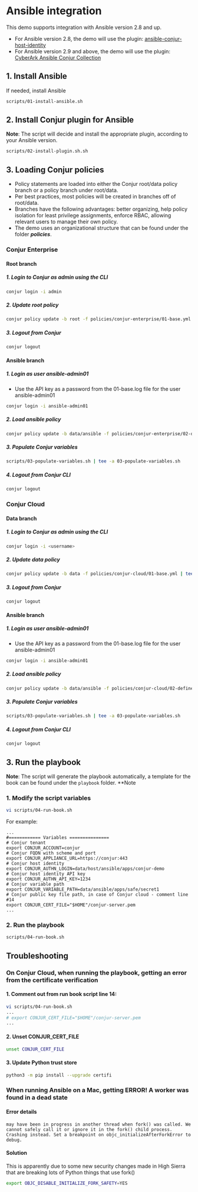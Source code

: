 # Ansible integration
This demo supports integration with Ansible version 2.8 and up.

- For Ansible version 2.8, the demo will use the plugin: [ansible-conjur-host-identity](https://github.com/cyberark/ansible-conjur-host-identity)
- For Ansible version 2.9 and above, the demo will use the plugin: [CyberArk Ansible Conjur Collection](https://galaxy.ansible.com/cyberark/conjur)

## 1. Install Ansible
If needed, install Ansible
```bash
scripts/01-install-ansible﻿.sh
```
## 2. Install Conjur plugin for Ansible
**Note**: The script will decide and install the appropriate plugin, according to your Ansible version.
```bash
scripts/02-install-plugin.sh.sh
```
## 3. Loading Conjur policies
- Policy statements are loaded into either the Conjur root/data policy branch or a policy branch under root/data.
- Per best practices, most policies will be created in branches off of root/data.
- Branches have the following advantages: better organizing, help policy isolation for least privilege assignments, enforce RBAC, allowing relevant users to manage their own policy.
- The demo uses an organizational structure that can be found under the folder ***policies***.
### Conjur Enterprise
#### Root branch
##### 1. Login to Conjur as admin using the CLI
```bash
conjur login -i admin
```
##### 2. Update root policy
```bash
conjur policy update -b root -f policies/conjur-enterprise/01-base.yml | tee -a 01-base.log
```
##### 3. Logout from Conjur
```Bash
conjur logout
```
#### Ansible branch
##### 1. Login as user ansible-admin01
- Use the API key as a password from the 01-base.log file for the user ansible-admin01
```bash
conjur login -i ansible-admin01
```
##### 2. Load ansible policy
```bash
conjur policy update -b data/ansible -f policies/conjur-enterprise/02-define-ansible-branch.yml | tee -a 02-define-ansible-branch.log
```
##### 3. Populate Conjur variables
```Bash
scripts/03-populate-variables.sh | tee -a 03-populate-variables.sh
```
##### 4. Logout from Conjur CLI
```Bash
conjur logout
```
### Conjur Cloud
#### Data branch
##### 1. Login to Conjur as admin using the CLI
```bash
conjur login -i <username>
```
##### 2. Update data policy
```bash
conjur policy update -b data -f policies/conjur-cloud/01-base.yml | tee -a 01-base.log
```
##### 3. Logout from Conjur
```Bash
conjur logout
```
#### Ansible branch
##### 1. Login as user ansible-admin01
- Use the API key as a password from the 01-base.log file for the user ansible-admin01
```bash
conjur login -i ansible-admin01
```
##### 2. Load ansible policy
```bash
conjur policy update -b data/ansible -f policies/conjur-cloud/02-define-ansible-branch.yml | tee -a 02-define-ansible-branch.log
```
##### 3. Populate Conjur variables
```Bash
scripts/03-populate-variables.sh | tee -a 03-populate-variables.sh
```
##### 4. Logout from Conjur CLI
```Bash
conjur logout
```
## 3. Run the playbook
**Note**: The script will generate the playbook automatically, a template for the book can be found under the ``playbook`` folder.
**Note
### 1. Modify the script variables
```bash
vi scripts/04-run-book.sh
```
For example:
```properties
...
#============ Variables ===============
# Conjur tenant
export CONJUR_ACCOUNT=conjur
# Conjur FQDN with scheme and port
export CONJUR_APPLIANCE_URL=https://conjur:443
# Conjur host identity
export CONJUR_AUTHN_LOGIN=data/host/ansible/apps/conjur-demo
# Conjur host identity API key
export CONJUR_AUTHN_API_KEY=1234
# Conjur variable path
export CONJUR_VARIABLE_PATH=data/ansible/apps/safe/secret1
# Conjur public key file path, in case of Conjur cloud - comment line #14
export CONJUR_CERT_FILE="$HOME"/conjur-server.pem
...
```
### 2. Run the playbook
```bash
scripts/04-run-book.sh
```
## Troubleshooting
### On Conjur Cloud, when running the playbook, getting an error from the certificate verification 
#### 1. Comment out from  run book script line 14:
```bash
vi scripts/04-run-book.sh
...
# export CONJUR_CERT_FILE="$HOME"/conjur-server.pem
...
```
#### 2. Unset CONJUR_CERT_FILE
```bash
unset CONJUR_CERT_FILE
```
#### 3. Update Python trust store
```bash
python3 -m pip install --upgrade certifi
```
### When running Ansible on a Mac, getting ERROR! A worker was found in a dead state
#### Error details
```
may have been in progress in another thread when fork() was called. We cannot safely call it or ignore it in the fork() child process. Crashing instead. Set a breakpoint on objc_initializeAfterForkError to debug.
```
#### Solution
This is apparently due to some new security changes made in High Sierra that are breaking lots of Python things that use fork()
```bash
export OBJC_DISABLE_INITIALIZE_FORK_SAFETY=YES
```
